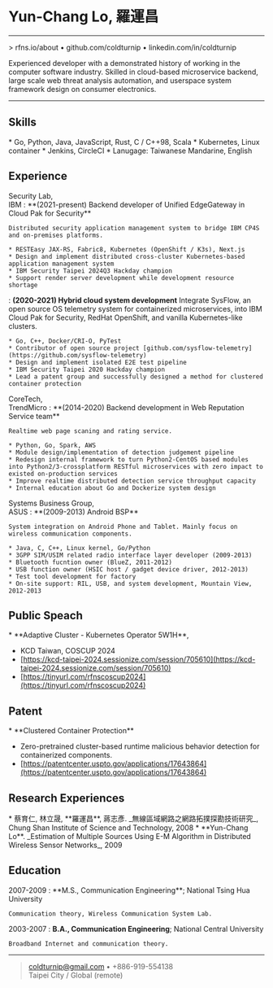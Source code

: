 Yun-Chang Lo, 羅運昌
===================

----

<div class="description">
> rfns.io/about • github.com/coldturnip • linkedin.com/in/coldturnip

Experienced developer with a demonstrated history of working in the computer software industry.
Skilled in cloud-based microservice backend, large scale web threat analysis automation, and userspace system
framework design on consumer electronics.
</div>

----

Skills
------

<div class="section">
* Go, Python, Java, JavaScript, Rust, C / C++98, Scala
* Kubernetes, Linux container
* Jenkins, CircleCI
* Lanugage: Taiwanese Mandarine, English
</div>

Experience
----------

<div class="section">
Security Lab,<br>IBM
:   **(2021-present) Backend developer of Unified EdgeGateway in Cloud Pak for Security**

    Distributed security application management system to bridge IBM CP4S and on-premises platforms.

    * RESTEasy JAX-RS, Fabric8, Kubernetes (OpenShift / K3s), Next.js
    * Design and implement distributed cross-cluster Kubernetes-based application management system
    * IBM Security Taipei 2024Q3 Hackday champion
    * Support render server development while development resource shortage

:   **(2020-2021) Hybrid cloud system development**
    Integrate SysFlow, an open source OS telemetry system for containerized microservices,
    into IBM Cloud Pak for Security, RedHat OpenShift, and vanilla Kubernetes-like clusters.

    * Go, C++, Docker/CRI-O, PyTest
    * Contributor of open source project [github.com/sysflow-telemetry](https://github.com/sysflow-telemetry)
    * Design and implement isolated E2E test pipeline
    * IBM Security Taipei 2020 Hackday champion
    * Lead a patent group and successfully designed a method for clustered container protection
</div>

<div class="section">
CoreTech,<br>TrendMicro
:   **(2014-2020) Backend development in Web Reputation Service team**

    Realtime web page scaning and rating service.

    * Python, Go, Spark, AWS
    * Module design/implementation of detection judgement pipeline
    * Redesign internal framework to turn Python2-CentOS based modules into Python2/3-crossplatform RESTful microservices with zero impact to existed on-production services
    * Improve realtime distributed detection service throughput capacity
    * Internal education about Go and Dockerize system design
</div>

<div class="section">
Systems Business Group,<br>ASUS
:   **(2009-2013) Android BSP**

    System integration on Android Phone and Tablet. Mainly focus on wireless communication components.

    * Java, C, C++, Linux kernel, Go/Python
    * 3GPP SIM/USIM related radio interface layer developer (2009-2013)
    * Bluetooth fucntion owner (BlueZ, 2011-2012)
    * USB function owner (HSIC host / gadget device driver, 2012-2013)
    * Test tool development for factory
    * On-site support: RIL, USB, and system development, Mountain View, 2012-2013
</div>

Public Speach
-------------

<div class="section">
* **Adaptive Cluster - Kubernetes Operator 5W1H**,  

  * KCD Taiwan, COSCUP 2024
  * [https://kcd-taipei-2024.sessionize.com/session/705610](https://kcd-taipei-2024.sessionize.com/session/705610)
  * [https://tinyurl.com/rfnscoscup2024](https://tinyurl.com/rfnscoscup2024)
</div>

Patent
------

<div class="section">
* **Clustered Container Protection**

  * Zero-pretrained cluster-based runtime malicious behavior detection for containerized components.
  * [https://patentcenter.uspto.gov/applications/17643864](https://patentcenter.uspto.gov/applications/17643864)
</div>

Research Experiences
--------------------

<div class="section">
* 蔡育仁, 林立晟, **羅運昌**, 蔣志彥. _無線區域網路之網路拓撲探勘技術研究_, Chung Shan Institute of Science and Technology, 2008
* **Yun-Chang Lo**. _Estimation of Multiple Sources Using E-M Algorithm in Distributed Wireless Sensor Networks_, 2009
</div>

Education
---------

<div class="section">
2007-2009
:   **M.S., Communication Engineering**; National Tsing Hua University

    Communication theory, Wireless Communication System Lab.

2003-2007
:   **B.A., Communication Engineering**; National Central University

    Broadband Internet and communication theory.
</div>

----

> <coldturnip@gmail.com> • +886-919-554138  
> Taipei City / Global (remote)

